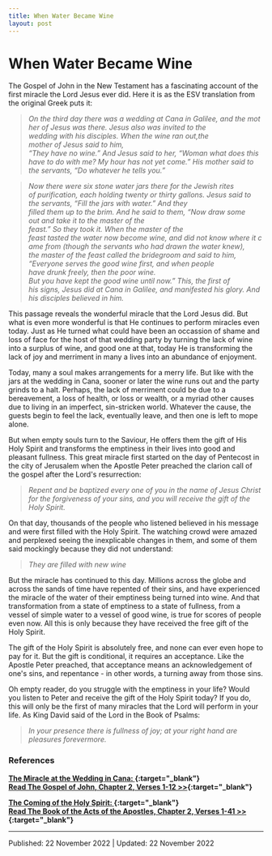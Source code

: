 ```yaml
---
title: When Water Became Wine
layout: post
---
```





# When Water Became Wine

The Gospel of John in the New Testament has a fascinating account of the first miracle the Lord Jesus ever did. Here it is as the ESV translation from the original Greek puts it:

>*On the third day there was a wedding at Cana in Galilee, and the mother of Jesus was there. Jesus also was invited to the wedding with his disciples. When the wine ran out,the mother of Jesus said to him, “They have no wine.” And Jesus said to her, “Woman what does this have to do with me? My hour has not yet come.” His mother said to the servants, “Do whatever he tells you.”*

>*Now there were six stone water jars there for the Jewish rites of purification, each holding twenty or thirty gallons. Jesus said to the servants, “Fill the jars with water.” And they filled them up to the brim. And he said to them, “Now draw some out and take it to the master of the feast.” So they took it. When the master of the feast tasted the water now become wine, and did not know where it came from (though the servants who had drawn the water knew), the master of the feast called the bridegroom and said to him, “Everyone serves the good wine first, and when people have drunk freely, then the poor wine. But you have kept the good wine until now.” This, the first of his signs, Jesus did at Cana in Galilee, and manifested his glory. And his disciples believed in him.*

This passage reveals the wonderful miracle that the Lord Jesus did. But what is even more wonderful is that He continues to perform miracles even today. Just as He turned what could have been an occassion of shame and loss of face for the host of that wedding party by turning the lack of wine into a surplus of wine, and good one at that, today He is transforming the lack of joy and merriment in many a lives into an abundance of enjoyment.

Today, many a soul makes arrangements for a merry life. But like with the jars at the wedding in Cana, sooner or later the wine runs out and the party grinds to a halt. Perhaps, the lack of merriment could be due to a bereavement, a loss of health, or loss or wealth, or a myriad other causes due to living in an imperfect, sin-stricken world. Whatever the cause, the guests begin to feel the lack, eventually leave, and then one is left to mope alone.

But when empty souls turn to the Saviour, He offers them the gift of His Holy Spirit and transforms the emptiness in their lives into good and pleasant fullness. This great miracle first started on the day of Pentecost in the city of Jerusalem when the Apostle Peter preached the clarion call of the gospel after the Lord's resurrection:

>*Repent and be baptized every one of you in the name of Jesus Christ for the forgiveness of your sins, and you will receive the gift of the Holy Spirit.* 

On that day, thousands of the people who listened believed in his message and were first filled with the Holy Spirit. The watching crowd were amazed and perplexed seeing the inexplicable changes in them, and some of them said mockingly because they did not understand: 

>*They are filled with new wine*

But the miracle has continued to this day. Millions across the globe and across the sands of time have repented of their sins, and have experienced the miracle of the water of their emptiness being turned into wine. And that transformation from a state of emptiness to a state of fullness, from a vessel of simple water to a vessel of good wine, is true for scores of people even now. All this is only because they have received the free gift of the Holy Spirit.

The gift of the Holy Spirit is absolutely free, and none can ever even hope to pay for it. But the gift is conditional, it requires an acceptance. Like the Apostle Peter preached, that acceptance means an acknowledgement of one's sins, and repentance - in other words, a turning away from those sins. 

Oh empty reader, do you struggle with the emptiness in your life? Would you listen to Peter and receive the gift of the Holy Spirit today? If you do, this will only be the first of many miracles that the Lord will perform in your life. As King David said of the Lord in the Book of Psalms: 

>*In your presence there is fullness of joy; at your right hand are pleasures forevermore.* 


### References

**[The Miracle at the Wedding in Cana: ](https://www.biblegateway.com/passage/?search=John%202:1-12&version=ESV){:target="_blank"}**<br> 
**[Read The Gospel of John, Chapter 2, Verses 1-12 >>](https://www.biblegateway.com/passage/?search=John%202:1-12&version=ESV){:target="_blank"}**

**[The Coming of the Holy Spirit: ](https://www.biblegateway.com/passage/?search=Acts%202:1-41&version=ESV){:target="_blank"}**<br> 
**[Read The Book of the Acts of the Apostles, Chapter 2, Verses 1-41 >>](https://www.biblegateway.com/passage/?search=Acts%202:1-41&version=ESV){:target="_blank"}**




---------------------
Published: 22 November 2022 | Updated: 22 November 2022


